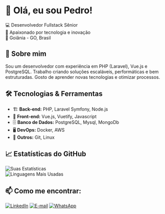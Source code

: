 # 👋 Olá, eu sou Pedro!

💻 Desenvolvedor Fullstack Sênior  
🚀 Apaixonado por tecnologia e inovação  
📍 Goiânia - GO, Brasil  

## 🚀 Sobre mim
Sou um desenvolvedor com experiência em PHP (Laravel), Vue.js e PostgreSQL. Trabalho criando soluções escaláveis, performáticas e bem estruturadas. Gosto de aprender novas tecnologias e otimizar processos.

## 🛠️ Tecnologias & Ferramentas
- 🏗 **Back-end:** PHP, Laravel Symfony, Node.js  
- 🎨 **Front-end:** Vue.js, Vuetify, Javascript
- 🗄 **Banco de Dados:** PostgreSQL, Mysql, MongoDb
- 🖥 **DevOps:** Docker, AWS  
- 🔧 **Outros:** Git, Linux  

## 📈 Estatísticas do GitHub
![Suas Estatísticas](https://github-readme-stats.vercel.app/api?username=pedro&show_icons=true&theme=dark)  
![Linguagens Mais Usadas](https://github-readme-stats.vercel.app/api/top-langs/?username=pedro&layout=compact&theme=dark)

## 📫 Como me encontrar:
[![LinkedIn](https://img.shields.io/badge/LinkedIn-0077B5?style=for-the-badge&logo=linkedin&logoColor=white)](https://www.linkedin.com/in/pdroaosilva/)
[![E-mail](https://img.shields.io/badge/Email-D14836?style=for-the-badge&logo=gmail&logoColor=white)](mailto:pedrocaaugusto@gmail.com)
[![WhatsApp](https://img.shields.io/badge/WhatsApp-25D366?style=for-the-badge&logo=whatsapp&logoColor=white)](https://wa.me/5562992467199)   
